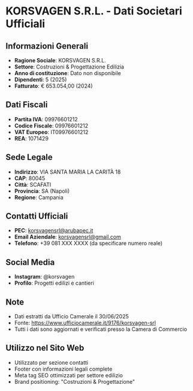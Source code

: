 # KORSVAGEN S.R.L. - Dati Societari Ufficiali

## Informazioni Generali

- **Ragione Sociale**: KORSVAGEN S.R.L.
- **Settore**: Costruzioni & Progettazione Edilizia
- **Anno di costituzione**: Dato non disponibile
- **Dipendenti**: 5 (2025)
- **Fatturato**: € 653.054,00 (2024)

## Dati Fiscali

- **Partita IVA**: 09976601212
- **Codice Fiscale**: 09976601212
- **VAT Europeo**: IT09976601212
- **REA**: 1071429

## Sede Legale

- **Indirizzo**: VIA SANTA MARIA LA CARITÀ 18
- **CAP**: 80045
- **Città**: SCAFATI
- **Provincia**: SA (Napoli)
- **Regione**: Campania

## Contatti Ufficiali

- **PEC**: korsvagensrl@arubapec.it
- **Email Aziendale**: korsvagensrl@gmail.com
- **Telefono**: +39 081 XXX XXXX (da specificare numero reale)

## Social Media

- **Instagram**: @korsvagen
- **Profilo**: Progetti edilizi e cantieri

## Note

- Dati estratti da Ufficio Camerale il 30/06/2025
- Fonte: https://www.ufficiocamerale.it/9176/korsvagen-srl
- Tutti i dati sono aggiornati e verificati presso la Camera di Commercio

## Utilizzo nel Sito Web

- Utilizzato per sezione contatti
- Footer con informazioni legali complete
- Meta tag SEO ottimizzati per settore edilizio
- Brand positioning: "Costruzioni & Progettazione"
